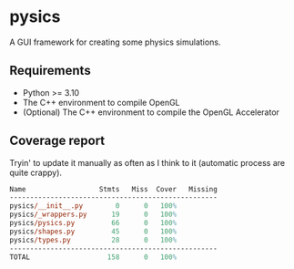 # pysics

A GUI framework for creating some physics simulations.

## Requirements

- Python >= 3.10
- The C++ environment to compile OpenGL
- (Optional) The C++ environment to compile the OpenGL Accelerator

## Coverage report

Tryin' to update it manually as often as I think to it (automatic process are quite crappy).

```ps
Name                  Stmts   Miss  Cover   Missing
---------------------------------------------------
pysics/__init__.py        0      0   100%
pysics/_wrappers.py      19      0   100%
pysics/pysics.py         66      0   100%
pysics/shapes.py         45      0   100%
pysics/types.py          28      0   100%
---------------------------------------------------
TOTAL                   158      0   100%
```
